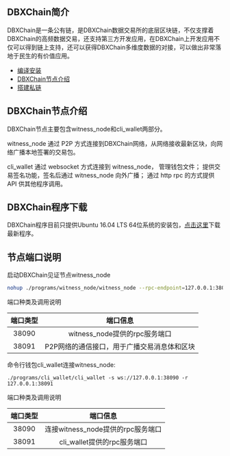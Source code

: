 ## DBXChain简介

DBXChain是一条公有链，是DBXChain数据交易所的底层区块链，不仅支撑着DBXChain的高频数据交易，还支持第三方开发应用，在DBXChain上开发应用不仅可以得到链上支持，还可以获得DBXChain多维度数据的对接，可以做出非常落地于民生的有价值应用。

* [编译安装](compile.md)
* [DBXChain节点介绍](node.md)
* [搭建私链](private-chain.md)


DBXChain节点介绍
---------------

DBXChain节点主要包含witness\_node和cli\_wallet两部分。

witness\_node 通过 P2P 方式连接到DBXChain网络，从网络接收最新区块，向网络广播本地签署的交易包。

cli\_wallet 通过 websocket 方式连接到 witness\_node， 管理钱包文件； 提供交易签名功能，签名后通过 witness\_node 向外广播； 通过 http rpc 的方式提供 API 供其他程序调用。

## **DBXChain程序下载**

DBXChain程序目前只提供Ubuntu 16.04 LTS 64位系统的安装包，[点击这里](https://github.com/dbxone/dbxchain/releases/latest)下载最新程序。

## 节点端口说明

启动DBXChain见证节点witness\_node

```bash
nohup ./programs/witness_node/witness_node --rpc-endpoint=127.0.0.1:38090 --p2p-endpoint=0.0.0.0:38091 >>witness.out 2>&1 &
```

端口种类及调用说明

| **端口类型** | **端口信息** |
| :---: | :---: |
| 38090 | witness\_node提供的rpc服务端口 |
| 38091 | P2P网络的通信接口，用于广播交易消息体和区块 |

命令行钱包cli\_wallet连接witness\_node:

```
./programs/cli_wallet/cli_wallet -s ws://127.0.0.1:38090 -r 127.0.0.1:38091
```

端口种类及调用说明

| **端口类型** | **端口信息** |
| :---: | :---: |
| 38090 | 连接witness\_node提供的rpc服务端口 |
| 38091 | cli\_wallet提供的rpc服务端口 |



